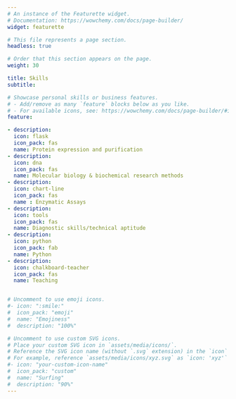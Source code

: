 ```yaml
---
# An instance of the Featurette widget.
# Documentation: https://wowchemy.com/docs/page-builder/
widget: featurette

# This file represents a page section.
headless: true

# Order that this section appears on the page.
weight: 30

title: Skills
subtitle:

# Showcase personal skills or business features.
# - Add/remove as many `feature` blocks below as you like.
# - For available icons, see: https://wowchemy.com/docs/page-builder/#icons
feature:

- description: 
  icon: flask
  icon_pack: fas
  name: Protein expression and purification
- description: 
  icon: dna
  icon_pack: fas
  name: Molecular biology & biochemical research methods
- description:
  icon: chart-line
  icon_pack: fas
  name : Enzymatic Assays
- description: 
  icon: tools
  icon_pack: fas
  name: Diagnostic skills/technical aptitude
- description: 
  icon: python
  icon_pack: fab
  name: Python
- description: 
  icon: chalkboard-teacher
  icon_pack: fas
  name: Teaching


# Uncomment to use emoji icons.
#- icon: ":smile:"
#  icon_pack: "emoji"
#  name: "Emojiness"
#  description: "100%"  

# Uncomment to use custom SVG icons.
# Place your custom SVG icon in `assets/media/icons/`.
# Reference the SVG icon name (without `.svg` extension) in the `icon` field.
# For example, reference `assets/media/icons/xyz.svg` as `icon: 'xyz'`
#- icon: "your-custom-icon-name"
#  icon_pack: "custom"
#  name: "Surfing"
#  description: "90%"
---
```


